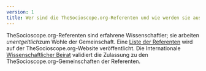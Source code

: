 ```yaml
---
version: 1
title: Wer sind die TheSocioscope.org-Referenten und wie werden sie ausgewählt?
---
```


TheSocioscope.org-Referenten sind erfahrene Wissenschaftler; sie arbeiten *unentgeltlich*zum Wohle der Gemeinschaft. Eine [Liste der Referenten](https://TheSocioscope.org/referent_list) wird auf der TheSocioscope.org-Website veröffentlicht. Die Internationale [Wissenschaftlicher Beirat](https://TheSocioscope.org/advisory_board) validiert die Zulassung zu den TheSocioscope.org-Gemeinschaften der Referenten.
